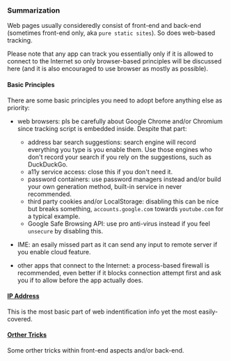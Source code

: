 ### Summarization

Web pages usually consideredly consist of front-end and back-end (sometimes front-end only, aka `pure static sites`). So does web-based tracking.

Please note that any app can track you essentially only if it is allowed to connect to the Internet so only browser-based principles will be discussed here (and it is also encouraged to use browser as mostly as possible).

#### Basic Principles

There are some basic principles you need to adopt before anything else as priority:

- web browsers: pls be carefully about Google Chrome and/or Chromium since tracking script is embedded inside. Despite that part:

    - address bar search suggestions: search engine will record everything you type is you enable them. Use those engines who don't record your search if you rely on the suggestions, such as DuckDuckGo.
    - a11y service access: close this if you don't need it.
    - password containers: use password managers instead and/or build your own generation method, built-in service in never recommended.
    - third party cookies and/or LocalStorage: disabling this can be nice but breaks something, `accounts.google.com` towards `youtube.com` for a typical example.
    - Google Safe Browsing API: use pro anti-virus instead if you feel `unsecure` by disabling this.
- IME: an esaily missed part as it can send any input to remote server if you enable cloud feature.
- other apps that connect to the Internet: a process-based firewall is recommended, even better if it blocks connection attempt first and ask you if to allow before the app actually does.

#### [IP Address](ip.md)

This is the most basic part of web indentification info yet the most easily-covered.

#### [Orther Tricks](tricks.md)

Some orther tricks within front-end aspects and/or back-end.